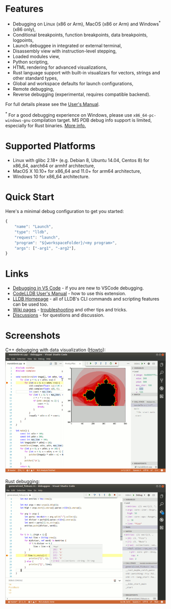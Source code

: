 # Features
- Debugging on Linux (x86 or Arm), MacOS (x86 or Arm) and Windows<sup>\*</sup> (x86 only),
- Conditional breakpoints, function breakpoints, data breakpoints, logpoints,
- Launch debuggee in integrated or external terminal,
- Disassembly view with instruction-level stepping,
- Loaded modules view,
- Python scripting,
- HTML rendering for advanced visualizations,
- Rust language support with built-in visualizars for vectors, strings and other standard types,
- Global and workspace defaults for launch configurations,
- Remote debugging,
- Reverse debugging (experimental, requires compatible backend).

For full details please see the [User's Manual](MANUAL.md).<br>

<sup>\*</sup> For a good debugging experience on Windows, please use `x86_64-pc-windows-gnu` compilation target.
MS PDB debug info support is limited, especially for Rust binaries. [More info.](https://github.com/vadimcn/vscode-lldb/wiki/Windows)

# Supported Platforms
- Linux with glibc 2.18+ (e.g. Debian 8, Ubuntu 14.04, Centos 8) for x86_64, aarch64 or armhf architecture,
- MacOS X 10.10+ for x86_64 and 11.0+ for arm64 architecture,
- Windows 10 for x86_64 architecture.

# Quick Start
Here's a minimal debug configuration to get you started:
```javascript
{
    "name": "Launch",
    "type": "lldb",
    "request": "launch",
    "program": "${workspaceFolder}/<my program>",
    "args": ["-arg1", "-arg2"],
}
```

# Links
- [Debugging in VS Code](https://code.visualstudio.com/docs/editor/debugging) - if you are new to VSCode debugging.
- [CodeLLDB User's Manual](MANUAL.md) - how to use this extension.
- [LLDB Homepage](https://lldb.llvm.org/) - all of LLDB's CLI commands and scripting features can be used too.
- [Wiki pages](https://github.com/vadimcn/vscode-lldb/wiki) - [troubleshooting](https://github.com/vadimcn/vscode-lldb/wiki/Troubleshooting) and other tips and tricks.
- [Discussions](https://github.com/vadimcn/vscode-lldb/discussions) - for questions and discussion.

# Screenshots

C++ debugging with data visualization ([Howto](https://github.com/vadimcn/vscode-lldb/wiki/Data-visualization)):<br>
![source](images/plotting.png)
<br>
<br>
Rust debugging:<br>
![source](images/source.png)


